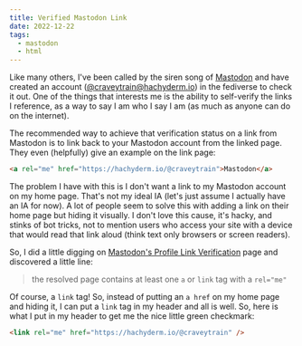 ```yaml
---
title: Verified Mastodon Link
date: 2022-12-22
tags:
  - mastodon
  - html
---
```


Like many others, I've been called by the siren song of [Mastodon](https://joinmastodon.org/) and have created an account ([@craveytrain@hachyderm.io](https://hachyderm.io/@craveytrain)) in the fediverse to check it out. One of the things that interests me is the ability to self-verify the links I reference, as a way to say I am who I say I am (as much as anyone can do on the internet).

The recommended way to achieve that verification status on a link from Mastodon is to link back to your Mastodon account from the linked page. They even (helpfully) give an example on the link page:

```html
<a rel="me" href="https://hachyderm.io/@craveytrain">Mastodon</a>
```

The problem I have with this is I don't want a link to my Mastodon account on my home page. That's not my ideal IA (let's just assume I actually have an IA for now). A lot of people seem to solve this with adding a link on their home page but hiding it visually. I don't love this cause, it's hacky, and stinks of bot tricks, not to mention users who access your site with a device that would read that link aloud (think text only browsers or screen readers).

So, I did a little digging on [Mastodon's Profile Link Verification](https://docs.joinmastodon.org/user/profile/#verification) page and discovered a little line:

> the resolved page contains at least one `a` or `link` tag with a `rel="me"`

Of course, a `link` tag! So, instead of putting an `a href` on my home page and hiding it, I can put a `link` tag in my header and all is well. So, here is what I put in my header to get me the nice little green checkmark:

```html
<link rel="me" href="https://hachyderm.io/@craveytrain" />
```

